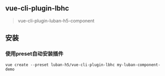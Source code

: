 ## vue-cli-plugin-lbhc
> vue-cli-plugin-luban-h5-component

## 安装

### 使用preset自动安装插件
```
vue create --preset luban-h5/vue-cli-plugin-lbhc my-luban-component-demo
```
